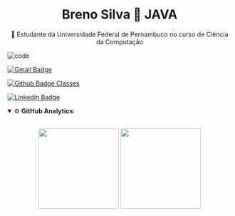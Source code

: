 <h1 align="center">Breno Silva 🔗 JAVA</h1>

<p align="center">🚀 Estudante da Universidade Federal de Pernambuco no curso de Ciência da Computação</p>

<a align="right">![code](https://user-images.githubusercontent.com/84048306/121829926-3ae44380-cc9a-11eb-9083-a04a5f0baf76.gif)</a>

[![Gmail Badge](https://img.shields.io/badge/-Gmail-c14438?style=flat-square&logo=Gmail&logoColor=white&link=mailto:silvabreno462@gmail.com)](mailto:silvabreno462@gmail.com)

[![Github Badge Classes](https://img.shields.io/badge/-Github%20Classes-000?style=flat-square&logo=Github&logoColor=white&link=https://github.com/BrenoRev)](https://github.com/BrenoRev)

[![Linkedin Badge](https://img.shields.io/badge/-LinkedIn-blue?style=flat-square&logo=Linkedin&logoColor=white&link=https://www.linkedin.com/in/breno-silva-a868a5213/)](https://www.linkedin.com/in/breno-silva-a868a5213/)

<details open>
    <summary>⚙ <b>GitHub Analytics</b>: </summary>
    <br>
    <p align="center">
        <img height="180em" src="https://github-readme-stats-eight-theta.vercel.app/api?username=BrenoRev&show_icons=true&theme=tokyonight&include_all_commits=true&count_private=false"/>
        <img height="180em" src="https://github-readme-stats-eight-theta.vercel.app/api/top-langs/?username=BrenoRev&layout=compact&langs_count=8&theme=tokyonight&include_all_commits=true&count_private=false"/>
    </p>
</details>
